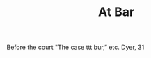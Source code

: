 ---
title: At Bar
letter: A
permalink: "/definitions/at-bar.html"
body: Before the court "The case ttt bur,” etc. Dyer, 31
published_at: '2018-07-07'
layout: post
---